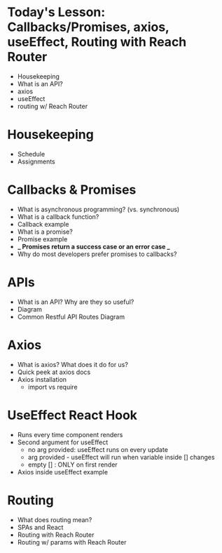 # Today's Lesson: Callbacks/Promises, axios, useEffect, Routing with Reach Router

- Housekeeping
- What is an API?
- axios
- useEffect
- routing w/ Reach Router

# Housekeeping

- Schedule
- Assignments

# Callbacks & Promises

- What is asynchronous programming? (vs. synchronous)
- What is a callback function?
- Callback example
- What is a promise?
- Promise example
- **_ Promises return a success case or an error case _**
- Why do most developers prefer promises to callbacks?

# APIs

- What is an API? Why are they so useful?
- Diagram
- Common Restful API Routes Diagram

# Axios

- What is axios? What does it do for us?
- Quick peek at axios docs
- Axios installation
  - import vs require

# UseEffect React Hook

- Runs every time component renders
- Second argument for useEffect
  - no arg provided: useEffect runs on every update
  - arg provided - useEffect will run when variable inside [] changes
  - empty [] : ONLY on first render
- Axios inside useEffect example

# Routing

- What does routing mean?
- SPAs and React
- Routing with Reach Router
- Routing w/ params with Reach Router
